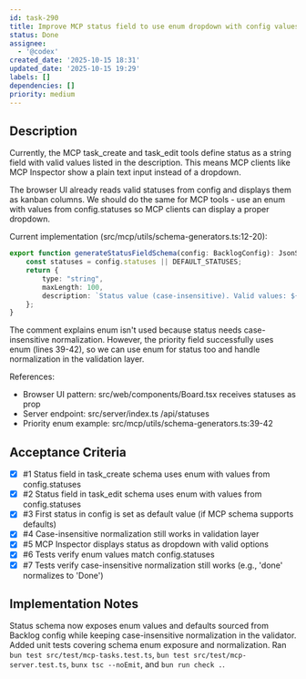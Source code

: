 ```yaml
---
id: task-290
title: Improve MCP status field to use enum dropdown with config values
status: Done
assignee:
  - '@codex'
created_date: '2025-10-15 18:31'
updated_date: '2025-10-15 19:29'
labels: []
dependencies: []
priority: medium
---
```


## Description

<!-- SECTION:DESCRIPTION:BEGIN -->
Currently, the MCP task_create and task_edit tools define status as a string field with valid values listed in the description. This means MCP clients like MCP Inspector show a plain text input instead of a dropdown.

The browser UI already reads valid statuses from config and displays them as kanban columns. We should do the same for MCP tools - use an enum with values from config.statuses so MCP clients can display a proper dropdown.

Current implementation (src/mcp/utils/schema-generators.ts:12-20):
```typescript
export function generateStatusFieldSchema(config: BacklogConfig): JsonSchema {
	const statuses = config.statuses || DEFAULT_STATUSES;
	return {
		type: "string",
		maxLength: 100,
		description: `Status value (case-insensitive). Valid values: ${statuses.join(", ")}`,
	};
}
```

The comment explains enum isn't used because status needs case-insensitive normalization. However, the priority field successfully uses enum (lines 39-42), so we can use enum for status too and handle normalization in the validation layer.

References:
- Browser UI pattern: src/web/components/Board.tsx receives statuses as prop
- Server endpoint: src/server/index.ts /api/statuses
- Priority enum example: src/mcp/utils/schema-generators.ts:39-42
<!-- SECTION:DESCRIPTION:END -->

## Acceptance Criteria
<!-- AC:BEGIN -->
- [x] #1 Status field in task_create schema uses enum with values from config.statuses
- [x] #2 Status field in task_edit schema uses enum with values from config.statuses
- [x] #3 First status in config is set as default value (if MCP schema supports defaults)
- [x] #4 Case-insensitive normalization still works in validation layer
- [x] #5 MCP Inspector displays status as dropdown with valid options
- [x] #6 Tests verify enum values match config.statuses
- [x] #7 Tests verify case-insensitive normalization still works (e.g., 'done' normalizes to 'Done')
<!-- AC:END -->

## Implementation Notes

<!-- SECTION:NOTES:BEGIN -->
Status schema now exposes enum values and defaults sourced from Backlog config while keeping case-insensitive normalization in the validator. Added unit tests covering schema enum exposure and normalization. Ran `bun test src/test/mcp-tasks.test.ts`, `bun test src/test/mcp-server.test.ts`, `bunx tsc --noEmit`, and `bun run check .`.
<!-- SECTION:NOTES:END -->
